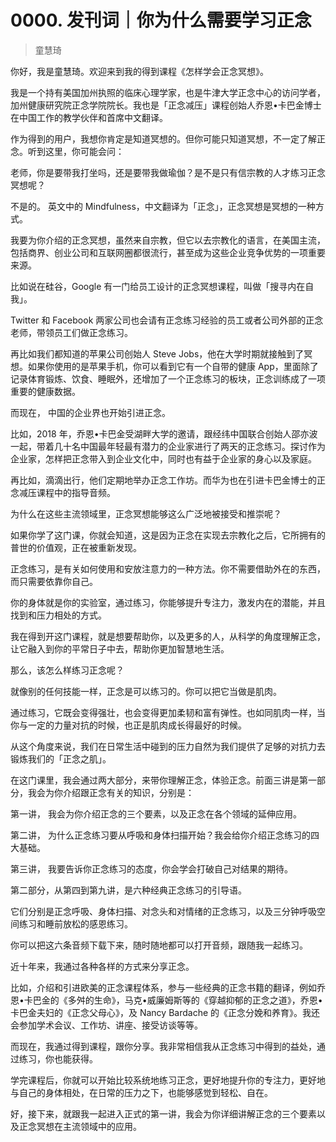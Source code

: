 # 0000. 发刊词｜你为什么需要学习正念
> 童慧琦

你好，我是童慧琦。欢迎来到我的得到课程《怎样学会正念冥想》。

我是一个持有美国加州执照的临床心理学家，也是牛津大学正念中心的访问学者，加州健康研究院正念学院院长。我也是「正念减压」课程创始人乔恩•卡巴金博士在中国工作的教学伙伴和首席中文翻译。

作为得到的用户，我想你肯定是知道冥想的。但你可能只知道冥想，不一定了解正念。听到这里，你可能会问：

老师，你是要带我打坐吗，还是要带我做瑜伽？是不是只有信宗教的人才练习正念冥想呢？

不是的。 英文中的 Mindfulness，中文翻译为「正念」，正念冥想是冥想的一种方式。

我要为你介绍的正念冥想，虽然来自宗教，但它以去宗教化的语言，在美国主流，包括商界、创业公司和互联网圈都很流行，甚至成为这些企业竞争优势的一项重要来源。

比如说在硅谷，Google 有一门给员工设计的正念冥想课程，叫做「搜寻内在自我」。

Twitter 和 Facebook 两家公司也会请有正念练习经验的员工或者公司外部的正念老师，带领员工们做正念练习。

再比如我们都知道的苹果公司创始人 Steve Jobs，他在大学时期就接触到了冥想。如果你使用的是苹果手机，你可以看到它有一个自带的健康 App，里面除了记录体育锻炼、饮食、睡眠外，还增加了一个正念练习的板块，正念训练成了一项重要的健康数据。

而现在， 中国的企业界也开始引进正念。

比如，2018 年，乔恩•卡巴金受湖畔大学的邀请，跟经纬中国联合创始人邵亦波一起，带着几十名中国最年轻最有潜力的企业家进行了两天的正念练习。探讨作为企业家，怎样把正念带入到企业文化中，同时也有益于企业家的身心以及家庭。

再比如，滴滴出行，他们定期地举办正念工作坊。而华为也在引进卡巴金博士的正念减压课程中的指导音频。

为什么在这些主流领域里，正念冥想能够这么广泛地被接受和推崇呢？

如果你学了这门课，你就会知道，这是因为正念在实现去宗教化之后，它所拥有的普世的价值观，正在被重新发现。

正念练习，是有关如何使用和安放注意力的一种方法。你不需要借助外在的东西，而只需要依靠你自己。

你的身体就是你的实验室，通过练习，你能够提升专注力，激发内在的潜能，并且找到和压力相处的方式。

我在得到开这门课程，就是想要帮助你，以及更多的人，从科学的角度理解正念，让它融入到你的平常日子中去，帮助你更加智慧地生活。

那么，该怎么样练习正念呢？

就像别的任何技能一样，正念是可以练习的。你可以把它当做是肌肉。

通过练习，它既会变得强壮，也会变得更加柔韧和富有弹性。也如同肌肉一样，当你与一定的力量对抗的时候，也正是肌肉成长得最好的时候。

从这个角度来说，我们在日常生活中碰到的压力自然为我们提供了足够的对抗力去锻炼我们的「正念之肌」。

在这门课里，我会通过两大部分，来带你理解正念，体验正念。前面三讲是第一部分，我会为你介绍跟正念有关的知识，分别是：

第一讲， 我会为你介绍正念的三个要素，以及正念在各个领域的延伸应用。

第二讲， 为什么正念练习要从呼吸和身体扫描开始？我会给你介绍正念练习的四大基础。

第三讲， 我要告诉你正念练习的态度，你会学会打破自己对结果的期待。

第二部分，从第四到第九讲，是六种经典正念练习的引导语。

它们分别是正念呼吸、身体扫描、对念头和对情绪的正念练习，以及三分钟呼吸空间练习和睡前放松的感恩练习。

你可以把这六条音频下载下来，随时随地都可以打开音频，跟随我一起练习。

近十年来，我通过各种各样的方式来分享正念。

比如，介绍和引进欧美的正念课程体系，参与一些经典的正念书籍的翻译，例如乔恩•卡巴金的《多舛的生命》，马克•威廉姆斯等的《穿越抑郁的正念之道》，乔恩•卡巴金夫妇的《正念父母心》，及 Nancy Bardache 的《正念分娩和养育》。我还会参加学术会议、工作坊、讲座、接受访谈等等。

而现在，我通过得到课程，跟你分享。我非常相信我从正念练习中得到的益处，通过练习，你也能获得。

学完课程后，你就可以开始比较系统地练习正念，更好地提升你的专注力，更好地与自己的身体相处，在日常的压力之下，也能够感觉到轻松、自在。

好，接下来，就跟我一起进入正式的第一讲，我会为你详细讲解正念的三个要素以及正念冥想在主流领域中的应用。








